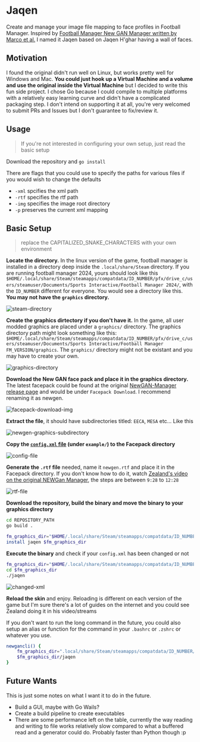 # Jaqen

Create and manage your image file mapping to face profiles in Football Manager. Inspired by [Football Manager New GAN Manager written by Marco et al.](https://github.com/Maradonna90/NewGAN-Manager) I named it Jaqen based on Jaqen H'ghar having a wall of faces.

## Motivation

I found the original didn't run well on Linux, but works pretty well for Windows and Mac. **You could just hook up a Virtual Machine and a volume and use the original inside the Virtual Machine** but I decided to write this fun side project. I chose Go because I could compile to multiple platforms with a relatively easy learning curve and didn't have a complicated packaging step. I don't intend on supporting it at all, you're very welcomed to submit PRs and Issues but I don't guarantee to fix/review it.

## Usage

> If you're not interested in configuring your own setup, just read the basic setup

Download the repository and `go install`

There are flags that you could use to specify the paths for various files if you would wish to change the defaults

- `-xml` spcifies the xml path
- `-rtf` specifies the rtf path
- `-img` specifies the image root directory
- `-p` preserves the current xml mapping

## Basic Setup

> replace the CAPITALIZED_SNAKE_CHARACTERS with your own environment

**Locate the directory.** In the linux version of the game, football manager is installed in a directory deep inside the `.local/share/Steam` directory. If you are running football manager 2024, yours should look like this `$HOME/.local/share/Steam/steamapps/compatdata/ID_NUMBER/pfx/drive_c/users/steamuser/Documents/Sports Interactive/Football Manager 2024/`, with the `ID_NUMBER` different for everyone. You would see a directory like this. **You may not have the `graphics` directory.**

![steam-directory](/docs/img/steam-directory.png)

**Create the graphics dirtectory if you don't have it.**  In the game, all user modded graphics are placed under a `graphics/` directory. The graphics directory path might look something like this: `$HOME/.local/share/Steam/steamapps/compatdata/ID_NUMBER/pfx/drive_c/users/steamuser/Documents/Sports Interactive/Football Manager FM_VERSION/graphics`. The `graphics/` directory might not be existant and you may have to create your own.

![graphics-directory](/docs/img/graphics-directory.png)

**Download the New GAN face pack and place it in the graphics directory.** The latest facepack could be found at the original [NewGAN-Manager release page](https://github.com/Maradonna90/NewGAN-Manager/releases) and would be under `Facepack Download`. I recommend renaming it as newgen.  

![facepack-download-img](docs/img/facepack-download.png)

**Extract the file**, it should have subdirectories titled: `EECA`, `MESA` etc... Like this

![newgen-graphics-subdirectory](/docs/img/newgens-subdirectories.png)

**Copy the [`config.xml` file](/example/config.xml) (under `example/`) to the Facepack directory**

![config-file](/docs/img/config-xml.png)

**Generate the `.rtf` file** needed, name it `newgen.rtf` and place it in the Facepack directory. If you don't know how to do it, watch [Zealand's video on the original NEWGan Manager](https://www.youtube.com/watch?v=pmdIkhfmY6w), the steps are between `9:28` to `12:28`

![rtf-file](/docs/img/newgen-rtf.png)

**Download the repository, build the binary and move the binary to your graphics directory**

```bash
cd REPOSITORY_PATH 
go build .

fm_graphics_dir="$HOME/.local/share/Steam/steamapps/compatdata/ID_NUMBER/pfx/drive_c/users/steamuser/Documents/Sports Interactive/Football Manager FM_VERSION/graphics/newgen"
install jaqen $fm_graphics_dir
```

**Execute the binary** and check if your `config.xml` has been changed or not

```bash
fm_graphics_dir="$HOME/.local/share/Steam/steamapps/compatdata/ID_NUMBER/pfx/drive_c/users/steamuser/Documents/Sports Interactive/Football Manager FM_VERSION/graphics/newgen"
cd $fm_graphics_dir
./jaqen
```

![changed-xml](/docs/img/changed-xml.png)

**Reload the skin** and enjoy. Reloading is different on each version of the game but I'm sure there's a lot of guides on the internet and you could see Zealand doing it in his video/streams

If you don't want to run the long command in the future, you could also setup an alias or function for the command in your `.bashrc` or `.zshrc` or whatever you use.

```bash
newgancli() {
    fm_graphics_dir=".local/share/Steam/steamapps/compatdata/ID_NUMBER/pfx/drive_c/users/steamuser/Documents/Sports Interactive/Football Manager FM_VERSION/graphics/"
    $fm_graphics_dir/jaqen 
}
```

## Future Wants

This is just some notes on what I want it to do in the future.

- Build a GUI, maybe with Go Wails?
- Create a build pipeline to create executables
- There are some performance left on the table, currently the way reading and writing to file works relatively slow compared to what a buffered read and a generator could do. Probably faster than Python though :p
